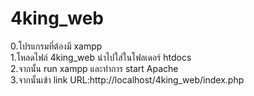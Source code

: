 # 4king_web
0.โปรแกรมที่ต้องมี xampp<br>
1.โหลดไฟล์ 4king_web นำไปใส่ในโฟลเดอร์ htdocs<br>
2.จากนั้น run xampp และทำการ start Apache<br>
3.จากนั้นเข้า link URL:http://localhost/4king_web/index.php 

